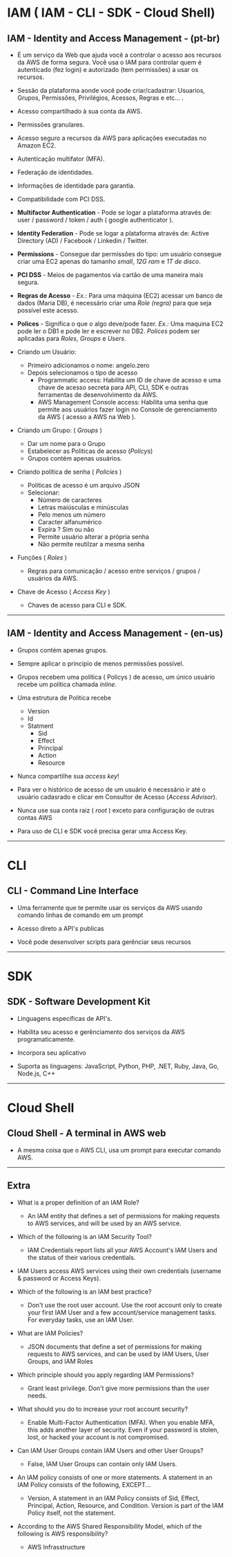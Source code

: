 # IAM ( IAM - CLI - SDK - Cloud Shell)

## IAM - Identity and Access Management - (pt-br)

- É um serviço da Web que ajuda você a controlar o acesso aos recursos da AWS de forma segura. Você usa o IAM para controlar quem é autenticado (fez login) e autorizado (tem permissões) a usar os recursos.

- Sessão da plataforma aonde você pode criar/cadastrar: Usuarios, Grupos, Permissões, Privilégios, Acessos, Regras e etc... .

- Acesso compartilhado à sua conta da AWS.

- Permissões granulares.

- Acesso seguro a recursos da AWS para aplicações executadas no Amazon EC2.

- Autenticação multifator (MFA).

- Federação de identidades.

- Informações de identidade para garantia.

- Compatibilidade com PCI DSS.

- **Multifactor Authentication** - Pode se logar a plataforma através de: user / password / token / auth ( google authenticator ).

- **Identity Federation** - Pode se logar a plataforma através de: Active Directory (AD) / Facebook / Linkedin / Twitter.

- **Permissions** - Consegue dar permissões do tipo: um usuário consegue criar uma EC2 apenas do tamanho *small*, *12G ram* e *1T de disco*.

- **PCI DSS** - Meios de pagamentos via cartão de uma maneira mais segura.

- **Regras de Acesso** - *Ex.:* Para uma máquina (EC2) acessar um banco de dados (Maria DB), é necessário criar uma *Role (regra)* para que seja possível este acesso.

- **Polices** - Significa o que o algo deve/pode fazer. *Ex.:* Uma maquina EC2 pode ler o DB1 e pode ler e escrever no DB2. *Polices* podem ser aplicadas para *Roles*, *Groups* e *Users*.

- Criando um Usuário:
    - Primeiro adicionamos o nome: angelo.zero
    - Depois selecionamos o tipo de acesso
        - Programmatic access: Habilita um ID de chave de acesso e uma chave de acesso secreta para API, CLI, SDK e outras ferramentas de desenvolvimento da AWS.
        - AWS Management Console access: Habilita uma senha que permite aos usuários fazer login no Console de gerenciamento da AWS ( acesso a AWS na Web ).

- Criando um Grupo: ( *Groups* )
    - Dar um nome para o Grupo
    - Estabelecer as Politicas de acesso (*Policys*)
    - Grupos contém apenas usuários.

- Criando política de senha ( *Policies* )
    - Políticas de acesso é um arquivo JSON
    - Selecionar:
        - Número de caracteres
        - Letras maiúsculas e minúsculas
        - Pelo menos um número
        - Caracter alfanumérico
        - Expira ? Sim ou não
        - Permite usuário alterar a própria senha
        - Não permite reutilzar a mesma senha

- Funções ( *Roles* )
    - Regras para comunicação / acesso entre serviços / grupos / usuários da AWS.

- Chave de Acesso ( *Access Key* )
    - Chaves de acesso para CLI e SDK.

---

## IAM - Identity and Access Management - (en-us)

- Grupos contém apenas grupos.

- Sempre aplicar o principio de menos permissões possível.

-  Grupos recebem uma politica ( Policys ) de acesso, um único usuário recebe um política chamada *inline*.

- Uma estrutura de Politica recebe
    - Version
    - Id
    - Statment
        - Sid
        - Effect
        - Principal
        - Action
        - Resource

- Nunca compartilhe sua *access key*!

- Para ver o histórico de acesso de um usuário é necessário ir até o usuário cadasrado e clicar em Consultor de Acesso (*Access Advisor*).

- Nunca use sua conta raiz ( *root* ) exceto para configuração de outras contas AWS

- Para uso de CLI e SDK você precisa gerar uma Access Key.

---

# CLI

## CLI - Command Line Interface

- Uma ferramente que te permite usar os serviços da AWS usando comando linhas de comando em um prompt 

- Acesso direto a API's publicas

- Você pode desenvolver scripts para gerênciar seus recursos

---

# SDK

## SDK - Software Development Kit

- Linguagens específicas de API's.

- Habilita seu acesso e gerênciamento dos serviços da AWS programaticamente.

- Incorpora seu aplicativo

- Suporta as linguagens: JavaScript, Python, PHP, .NET, Ruby, Java, Go, Node.js, C++

---

# Cloud Shell

## Cloud Shell - A terminal in AWS web

- A mesma coisa que o AWS CLI, usa um prompt para executar comando AWS.

---

## Extra
- What is a proper definition of an IAM Role?
    - An IAM entity that defines a set of permissions for making requests to AWS services, and will be used by an AWS service.

- Which of the following is an IAM Security Tool?
    - IAM Credentials report lists all your AWS Account's IAM Users and the status of their various credentials.

- IAM Users access AWS services using their own credentials (username & password or Access Keys).

- Which of the following is an IAM best practice?
    - Don't use the root user account. Use the root account only to create your first IAM User and a few account/service management tasks. For everyday tasks, use an IAM User.

- What are IAM Policies?
    - JSON documents that define a set of permissions for making requests to AWS services, and can be used by IAM Users, User Groups, and IAM Roles

- Which principle should you apply regarding IAM Permissions?
    - Grant least privilege. Don't give more permissions than the user needs.

- What should you do to increase your root account security?
    - Enable Multi-Factor Authentication (MFA). When you enable MFA, this adds another layer of security. Even if your password is stolen, lost, or hacked your account is not compromised.

- Can IAM User Groups contain IAM Users and other User Groups?
    - False, IAM User Groups can contain only IAM Users.

- An IAM policy consists of one or more statements. A statement in an IAM Policy consists of the following, EXCEPT...
    - Version, A statement in an IAM Policy consists of Sid, Effect, Principal, Action, Resource, and Condition. Version is part of the IAM Policy itself, not the statement.

- According to the AWS Shared Responsibility Model, which of the following is AWS responsibility?
    - AWS Infrasstructure